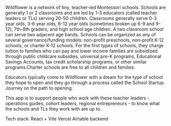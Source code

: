 Wildflower is a network of tiny, teacher-led Montessori schools. Schools are generally 1 or 2 classrooms and are led by 1-3 educators (called teacher leaders or TLs) serving 20-50 children. Classrooms generally serve 0-3 year olds, 3-6 year olds, 6-12 year olds (sometimes broken up 6-9 and 9-12), 7th-8th graders, and high school age children. A two classroom school can serve two adjacent age bands. Schools can be organized as any of several governance/funding models: non-profit preschools, non-profit K-12 schools, or charter K-12 schools. For the first types of schools, they charge tuition to families who can pay and lower income families are subsidized through public childcare subsidies, universal pre-K programs, Educational Savings Accounts, tax credit scholarship programs, or other similar programs.Charter schools are free to all children and families.

Educators typically come to Wildflower with a dream for the type of school they hope to open and they go through a process called the School Startup Journey on the path to opening.  

This app is to support people who work with these teacher leaders - operations guides, cohort leaders, regional entrepreneurs - to know what the schools and TLs they work with are up to.


Tech stack:
React + Vite
Vercel
Airtable backend
